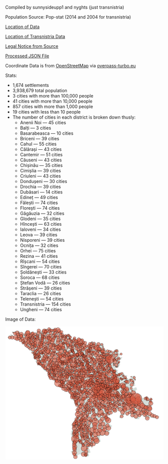 Compiled by sunnysideupp1 and nyghts (just transnistria)

Population Source: Pop-stat (2014 and 2004 for transnistria)

[Location of Data](http://pop-stat.mashke.org/moldova-census.htm)

[Location of Transnistria Data](http://pop-stat.mashke.org/pmr-ethnic-loc2004.htm)

[Legal Notice from Source](http://pop-stat.mashke.org/about/)

[Processed JSON File](https://github.com/nyghts7/moldova/blob/main/moldova.txt)

Coordinate Data is from [OpenStreetMap](https://www.openstreetmap.org/copyright) via [overpass-turbo.eu](https://github.com/tyrasd/overpass-turbo)

Stats:
+ 1,674 settlements
+ 3,938,679 total population
+ 3 cities with more than 100,000 people
+ 41 cities with more than 10,000 people
+ 857 cities with more than 1,000 people
+ 19 cities with less than 10 people
+ The number of cities in each district is broken down thusly:
     - Anenii Noi — 45 cities
     - Balți — 3 cities
     - Basarabeasca — 10 cities
     - Briceni — 39 cities
     - Cahul — 55 cities
     - Călărași — 43 cities
     - Cantemir — 51 cities
     - Căuseni — 43 cities
     - Chișinău — 35 cities
     - Cimișlia — 39 cities
     - Criuleni — 43 cities
     - Dondușeni — 30 cities
     - Drochia — 39 cities
     - Dubăsari — 14 cities
     - Edineț — 49 cities
     - Fălești — 74 cities
     - Florești — 74 cities
     - Găgăuzia — 32 cities
     - Glodeni — 35 cities
     - Hîncești — 63 cities
     - Ialoveni — 34 cities
     - Leova — 39 cities
     - Nisporeni — 39 cities
     - Ocnița — 32 cities
     - Orhei — 75 cities
     - Rezina — 41 cities
     - Rîșcani — 54 cities
     - Sîngerei — 70 cities
     - Șoldănești — 33 cities
     - Soroca — 68 cities
     - Ștefan Vodă — 26 cities
     - Strășeni — 39 cities
     - Taraclia — 26 cities
     - Telenești — 54 cities
     - Transnistria — 154 cities
     - Ungheni — 74 cities
 
Image of Data:

![Population distribution map of Moldova](https://github.com/nyghts7/moldova/blob/main/moldova.png)
